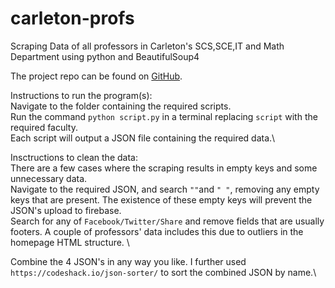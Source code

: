 # carleton-profs
Scraping Data of all professors in Carleton's SCS,SCE,IT and Math Department using python and BeautifulSoup4

The project repo can be found on [GitHub](https://github.com/Kailinho/carleton-profs).


Instructions to run the program(s):\
Navigate to the folder containing the required scripts.\
Run the command `python script.py` in a terminal replacing `script` with the required faculty.\
Each script will output a JSON file containing the required data.\


Insctructions to clean the data:\
There are a few cases where the scraping results in empty keys and some unnecessary data. \
Navigate to the required JSON, and search `""`and `" "`, removing any empty keys that are present. The existence of these empty keys will prevent the JSON's upload to firebase.\
Search for any of `Facebook/Twitter/Share` and remove fields that are usually footers. A couple of professors' data includes this due to outliers in the homepage HTML structure. \

Combine the 4 JSON's in any way you like. I further used `https://codeshack.io/json-sorter/` to sort the combined JSON by name.\
